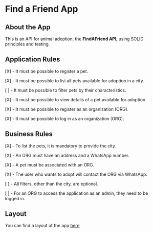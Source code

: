 # Find a Friend App
## About the App

This is an API for animal adoption, the **FindAFriend API**, using SOLID principles and testing.

## Application Rules

[X] - It must be possible to register a pet.

[X] - It must be possible to list all pets available for adoption in a city.

[ ] - It must be possible to filter pets by their characteristics.

[X] - It must be possible to view details of a pet available for adoption.

[X] - It must be possible to register as an organization (ORG).

[X] - It must be possible to log in as an organization (ORG).

## Business Rules

[X] - To list the pets, it is mandatory to provide the city.

[X] - An ORG must have an address and a WhatsApp number.

[X] - A pet must be associated with an ORG.

[X] - The user who wants to adopt will contact the ORG via WhatsApp.

[ ] - All filters, other than the city, are optional.

[ ] - For an ORG to access the application as an admin, they need to be logged in.

## Layout

You can find a layout of the app [here](https://www.figma.com/community/file/1220006040435238030)
